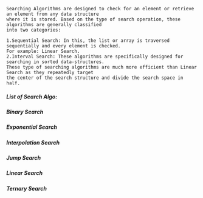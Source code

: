 ```
Searching Algorithms are designed to check for an element or retrieve an element from any data structure 
where it is stored. Based on the type of search operation, these algorithms are generally classified 
into two categories:
```
```
1.Sequential Search: In this, the list or array is traversed sequentially and every element is checked.
For example: Linear Search.
2.Interval Search: These algorithms are specifically designed for searching in sorted data-structures.
These type of searching algorithms are much more efficient than Linear Search as they repeatedly target
the center of the search structure and divide the search space in half. 
```
##### List of Search Algo:
##### Binary Search
##### Exponential Search
##### Interpolation Search
##### Jump Search
##### Linear Search
##### Ternary Search
